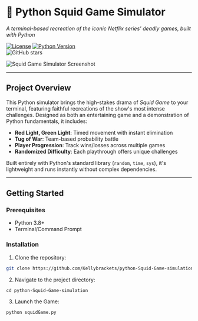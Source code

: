 # 🦑 Python Squid Game Simulator  
*A terminal-based recreation of the iconic Netflix series' deadly games, built with Python*

[![License](https://img.shields.io/badge/License-MIT-blue.svg)](LICENSE) 
[![Python Version](https://img.shields.io/badge/Python-3.8%2B-yellowgreen)](https://www.python.org/)  
![GitHub stars](https://img.shields.io/github/stars/Kellybrackets/python-Squid-Game-simulation?style=social)  

![Squid Game Simulator Screenshot](screenshot.png)  

---

## Project Overview  
This Python simulator brings the high-stakes drama of *Squid Game* to your terminal, featuring faithful recreations of the show's most intense challenges. Designed as both an entertaining game and a demonstration of Python fundamentals, it includes:  

- **Red Light, Green Light**: Timed movement with instant elimination  
- **Tug of War**: Team-based probability battle  
- **Player Progression**: Track wins/losses across multiple games  
- **Randomized Difficulty**: Each playthrough offers unique challenges  

Built entirely with Python's standard library (`random`, `time`, `sys`), it's lightweight and runs instantly without complex dependencies.

---

## Getting Started  

### Prerequisites  
- Python 3.8+  
- Terminal/Command Prompt  

### Installation  
1. Clone the repository:  
```bash
git clone https://github.com/Kellybrackets/python-Squid-Game-simulation.git
```
2.	Navigate to the project directory:
```
cd python-Squid-Game-simulation
```
3.	Launch the Game:
```
python squidGame.py
